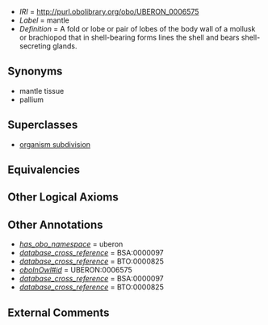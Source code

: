  * *IRI* = http://purl.obolibrary.org/obo/UBERON_0006575
 * *Label* = mantle
 * *Definition* = A fold or lobe or pair of lobes of the body wall of a mollusk or brachiopod that in shell-bearing forms lines the shell and bears shell-secreting glands.

## Synonyms

 * mantle tissue
 * pallium

## Superclasses

 * [organism subdivision](../../UBERON/75/UBERON_0000475.md)

## Equivalencies


## Other Logical Axioms


## Other Annotations

 * *[has_obo_namespace](../../ce/oboInOwl#hasOBONamespace.md)* = uberon
 * *[database_cross_reference](../../ef/oboInOwl#hasDbXref.md)* = BSA:0000097
 * *[database_cross_reference](../../ef/oboInOwl#hasDbXref.md)* = BTO:0000825
 * *[oboInOwl#id](../../id/oboInOwl#id.md)* = UBERON:0006575
 * *[database_cross_reference](../../ef/oboInOwl#hasDbXref.md)* = BSA:0000097
 * *[database_cross_reference](../../ef/oboInOwl#hasDbXref.md)* = BTO:0000825

## External Comments

